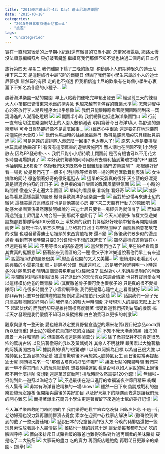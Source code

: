 ```yaml
---
title: "2015東京迪士尼-43: Day4 迪士尼海洋樂園"
date: "2015-03-18"
categories: 
  - "2015冬日本東京迪士尼富士山"
  - "旅遊"
tags: 
  - "uncategoried"
---
```


實在一直想寫徹愛的上學期小紀錄(還有徹哥的12歲小壽) 怎奈家裡電腦, 網路太慢 沒法順意編輯照片 只好敲著鍵盤 繼續寫我們那個不知不覺也快過二個月的日本行

旅行第四天 星期二 我們離開下榻了三晚的飯店  移動到小人們期待很久的迪士尼 接下來二天 是這趟旅行中最"硬"的鐵腿日 但圓了我們帶小學生來屬於小人的迪士尼夢想! 雖然玩的有限 走的也不夠透 但我相信迪士尼的歡樂有在每個小學生心裏灑下不知名為什麼的小種子... [![](images/16566594422_2609583d98.jpg)](http://flickr.com/photos/33703965@N00/16566594422)

趕著海洋樂園十點的開園  早上八點我們便吃完早餐出發去 ![](images/16566459522_efb40fda9b.jpg) 經過前三天的練習 大人小孩都已習慣東京地鐵的擠與急 也越來越有背包客的職業水準 ![](images/16381649257_bf2fe76d8d.jpg) 怎奈迎賓中心的寄放行李人潮與程序太出乎想像 ![](images/16541571096_855dda6942.jpg) 我們只能眼睜睜看著隨開園時間到來一窩窩湧進的人潮而乾瞪眼 [![](images/16566464962_e00874914c.jpg)](http://flickr.com/photos/33703965@N00/16566464962) ![](images/16351246647_90f31b3e98.jpg) 開園半小時 我們總算也抵達海洋樂園門口 ![](images/16566489392_8594967495.jpg) 行前一直有密切注意樂園網站上的入園人數預測表 明明寫著今日海洋1萬人 為舒適的遊樂環境 可今日態勢卻好像不是這麼回事... ![](images/16541600306_c1df7c166c.jpg) (雖然心中很急 還是要先在地球儀前來個誓師大合照 ) ![](images/15945046244_c1efba516e.jpg) 我們快馬加鞭的往據說最熱門  徹哥最感興趣的玩具總動員前進 ![](images/16380152980_cf3785edda.jpg)  [![](images/16566538622_82ae930229.jpg)](http://flickr.com/photos/33703965@N00/16566538622) 可是遠遠的這排隊人潮怎麼一回事? 也太嚇人了! [![](images/16567642115_474b158bcc.jpg)](http://flickr.com/photos/33703965@N00/16567642115) 原來 人潮是要排隊抽玩具總動員的FP! 有沒有這麼厲害的遊樂設施阿?! 而人潮也在開園不到1小時便散去 因為FP發光啦~~~ 我們只能小小期待晚上閉園前 是否有機會可以不用花太多時間現場排到了 ![](images/15947435543_0093d0998d.jpg) 幸好我們驚嚇的同時阿姨有去順利抽到驚魂古塔的FP 雖然也抽到晚上6點後了 然後我們決定既然今日很難玩到熱門遊樂設施了  那起碼好好看一場秀 於是我們花了一個多小時排隊等候看第一場的百老匯歌舞劇表演 [![](images/16379964898_4efb9937dd.jpg)](http://flickr.com/photos/33703965@N00/16379964898) 女生排隊的同時 徹爸領著好奇的徹哥逛逛去 [![](images/16380004258_ee972972b2.jpg)](http://flickr.com/photos/33703965@N00/16380004258) 這早的天氣真的很好 天空藍的好漂亮 真是很適合拍照的好日子 [![](images/16381753257_266d88ec2f.jpg)](http://flickr.com/photos/33703965@N00/16381753257) 也更襯的海洋樂園的異國風情與氛圍 [![](images/16567836395_bd40d5c5d6.jpg)](http://flickr.com/photos/33703965@N00/16567836395) [![](images/16566645792_3ec66548e5.jpg)](http://flickr.com/photos/33703965@N00/16566645792) 一小時的時間裡 徹爸父子走遍大半園區 [![](images/16381798987_dc3dce53dc.jpg)](http://flickr.com/photos/33703965@N00/16381798987) 單純的看風景 看新鮮 看好奇 [![](images/16380112498_a2a9ac5237.jpg)](http://flickr.com/photos/33703965@N00/16380112498) [![](images/15945225784_c11cca0eee.jpg)](http://flickr.com/photos/33703965@N00/15945225784)  [![](images/16381760947_b5c0b0b5e2.jpg) ![](images/16380204770_45edf5693c.jpg)](http://flickr.com/photos/33703965@N00/16380204770)或許因為看見這樣美麗的風景 徹哥喜歡海洋多過樂園一些 [![](images/16566710532_25365f9fa2.jpg)](http://flickr.com/photos/33703965@N00/16566710532) 而對於恐懼再來迪士尼的徹爸 這樣美麗的巡禮或許也是讓他突破心房 接下來二天超有行動力的原因吧 [![](images/16381437869_8b0afa08e2.jpg)](http://flickr.com/photos/33703965@N00/16381437869) 動感大樂團表演果然應驗阿姨說的 來迪士尼只要看一場經典秀就值得了 ![](images/16380158988_45fffd48e9.jpg) 而如果再逮到迪士尼明星人物合照一張 那就不虛此行了 [![](images/16566200851_66f679ee65.jpg)](http://flickr.com/photos/33703965@N00/16566200851) 今天人潮很多 每樣大型遊樂設施都要排隊等候100分鐘以上 半放棄的我們 打算從好好吃頓中餐後再開始隨遇而安 [![](images/16380161558_703c88e81e.jpg)](http://flickr.com/photos/33703965@N00/16380161558) 發現十年內第三次來迪士尼的我們 出手越來越闊綽了 而隨著願意花敢花的改變 也越發覺得迪士尼裡頭的東西實值相符 還不錯 [![](images/15947641593_e3a0693eb7.jpg)](http://flickr.com/photos/33703965@N00/15947641593) 飯後我們散步似的邊走邊看 看到有等候時間只要20分鐘想也不想的就進去了 [![](images/15945276024_ae18fd33aa.jpg)](http://flickr.com/photos/33703965@N00/15945276024) 雖然這樣的遊樂實在小但還是有美 [![](images/16566186161_79500a2fd1.jpg)](http://flickr.com/photos/33703965@N00/16566186161) [![](images/16541842916_9a586c6d3a.jpg)](http://flickr.com/photos/33703965@N00/16541842916) 不用等很久的搭船遊河 [![](images/16380415420_b1e320093e.jpg)](http://flickr.com/photos/33703965@N00/16380415420) [](http://flickr.com/photos/33703965@N00/16541842916)當然我們也去了 ![](images/16566211951_c07d04bb48.jpg)[ ](http://flickr.com/photos/33703965@N00/16380415420)坐在船裡看風景 其實真的挺愜意 ![](images/16567909825_5ec77bd039.jpg) 搭著船來到園區的另一邊 徹父子津津樂道說著他們早上有來過 [![](images/15945331504_ec12930d17.jpg)](http://flickr.com/photos/33703965@N00/15945331504) 說這裡照相的風景很美 ![](images/16566779732_292af5ae6a.jpg)[ ](http://flickr.com/photos/33703965@N00/15945331504)鬱金香也開的又大又美麗~ ![](images/15945334684_8620f11d0d.jpg) 繼續走阿走看到小人感興趣的小雲霄飛車 嗯~ 排隊40分鐘  應該還可以... 於是我們掉進明明一小時還多的排隊黑洞裡 明明這個雲霄飛車坐1分鐘就沒了 雖然對小人來說是很剛好的刺激 [![](images/16380251458_5e9412f489.jpg)](http://flickr.com/photos/33703965@N00/16380251458) 期間徹爸排隊排到臉很臭 只好派出他的天命真女來調合情緒 也只有寶貝愛女可以這樣模仿他爸的鐵青臉 ![](images/16566257701_a437377703.jpg) (其實徹爸骨子很可愛也很孝子的 只是真的很不愛排隊阿) [![](images/16381571909_7fde8f5953.jpg)](http://flickr.com/photos/33703965@N00/16381571909) 花很多時間坐了小雲霄飛車後 我們更是鐵心隨性走走看看就好 ![](images/16380263698_ca673726f3.jpg)  [![](images/16382017587_35c32bbff1.jpg)](http://flickr.com/photos/33703965@N00/16382017587) [![](images/16380266538_40e4ff06c9.jpg)](http://flickr.com/photos/33703965@N00/16380266538)除非再有只要10分鐘排隊的設施 例如這阿拉伯飛天魔毯 ![](images/16541953796_4e6b879e55.jpg)  [![](images/16566294981_0ef23c173f.jpg)](http://flickr.com/photos/33703965@N00/16566294981) 話說我們一家子光飛高高轉圈圈就好開心 ![](images/16566848842_ea1f7941ec.jpg) 我們開心的轉大半時間後 才發現別人的魔毯怎麼上上下下 起起伏伏的 而我們卻只是維持同樣高度轉著 懷疑難道我們搭到故障的機器 搞半天才發現是我們傻傻不知可以操縱搖桿 白白浪費可以更多的刺激 ![](images/16380503000_bf7dbcd0ed.jpg) 

觀察與思考一整天後 愛也總算決定要買野餐盒造型的爆米花筒(要用紀念品coda買所以很慎重) 迪士尼的爆米花真的好吃的沒話說! [![](images/16380305538_9f92e569a7.jpg)](http://flickr.com/photos/33703965@N00/16380305538) 不知不覺天漸漸的黑  臨海的風景一片祥和寧靜 [![](images/16566853242_e8494f2889.jpg)](http://flickr.com/photos/33703965@N00/16566853242) 但園區各處還是熱鬧萬分 [![](images/16380312498_914a1e9df3.jpg)](http://flickr.com/photos/33703965@N00/16380312498)  ![](images/16380523620_736d5e1fc7.jpg) 除了徹哥堅持不玩肯定很恐怖的驚魂古塔 以及陪著徹哥的我以及黃媽媽外 其餘人不明就理 跟著素以大膽著稱的阿姨勇闖古塔 [![](images/16381698469_cb52bec0de.jpg)](http://flickr.com/photos/33703965@N00/16381698469) 據說真的!真的!很驚魂!!! 以前以阿姨為目標 以為自己很大膽 以當帥氣女生為目標的愛愛 被這麼驚魂後不再想當大膽帥氣女生 而日後每當再提起迪士尼 開頭總先來一句"那個古塔真的好恐怖喔!" ![](images/15947796103_e1418e2ab6.jpg) 接近七點的閉園時間 我們來到一早不得其門而入的玩具總動員 想要碰碰運氣 看是否可以如人家說的晚上過後都不用什麼排隊 沒想到還是萬頭竄動阿! 排隊時間依然需要120分鐘!!! ![](images/16380336698_5c5fe5cf14.jpg) 無緣啦~ 只能到此一遊照以滋紀念了 [![](images/16381728109_88a3b2ee4a.jpg)](http://flickr.com/photos/33703965@N00/16381728109)[ ](http://flickr.com/photos/33703965@N00/16380568560)不過最後在港口進行的幸福滿夜空節目精采 絢爛 令人驚奇 ![](images/16380362948_ac4be2459e.jpg) 非常有海洋冒險精神的一場show! ![](images/15947843293_4d29db7d37.jpg) 雖然一日下來 能說成戰利的遊樂設施玩沒幾樣 但開始與最後的美好節目 以及好天氣下的隨遇而安還是讓我們玩的開心難忘 [![](images/15945482714_fcef928986.jpg)](http://flickr.com/photos/33703965@N00/15945482714) 而揹著爆米花筒的小學生更是著實留下來過迪士尼的美好記憶! [![](images/16568071375_99a9fd0889.jpg)](http://flickr.com/photos/33703965@N00/16568071375)

今天海洋樂園的閉門時間閉的早 我們樂得輕鬆早點去吃晚餐 回飯店休息 不過一行老幼婦孺也沒力氣再離開舞濱去覓食 索幸在迎賓中心找家店解決 ![](images/15947862473_c0577eea82.jpg) (徹哥說到做到的戴了一整天蘑菇帽) ![](images/15947864103_f2460a367e.jpg) 話說日本的兒童餐真的很大方 今晚的豬排店還把一籃玩具索性放著讓小人盡情挑 ![](images/16566400711_02eba7d775.jpg) 餐點也一樣的誠意十足 讓愛愛每餐都吃光光 吃的臉圓呼呼 [![](images/15947874933_a100a476ec.jpg)](http://flickr.com/photos/33703965@N00/15947874933) 而向來排斥日式豬排飯的徹爸也難得的點對炸過再焗煮的美味豬排 硬是吃了二大碗飯 [![](images/16568093845_594fd83a15.jpg)](http://flickr.com/photos/33703965@N00/16568093845) 大家玩的盡力 吃的賣力 再回飯店睡飽飽 再戰明日更艱辛的樂園~ (握拳) ![](images/16382146807_e45aaa5b93.jpg)
